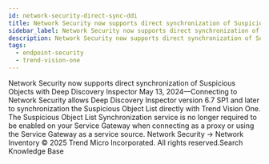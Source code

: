 ```yaml
---
id: network-security-direct-sync-ddi
title: Network Security now supports direct synchronization of Suspicious Objects with Deep Discovery Inspector
sidebar_label: Network Security now supports direct synchronization of Suspicious Objects with Deep Discovery Inspector
description: Network Security now supports direct synchronization of Suspicious Objects with Deep Discovery Inspector
tags:
  - endpoint-security
  - trend-vision-one
---
```


 Network Security now supports direct synchronization of Suspicious Objects with Deep Discovery Inspector May 13, 2024—Connecting to Network Security allows Deep Discovery Inspector version 6.7 SP1 and later to synchronization the Suspicious Object List directly with Trend Vision One. The Suspicious Object List Synchronization service is no longer required to be enabled on your Service Gateway when connecting as a proxy or using the Service Gateway as a service source. Network Security → Network Inventory © 2025 Trend Micro Incorporated. All rights reserved.Search Knowledge Base